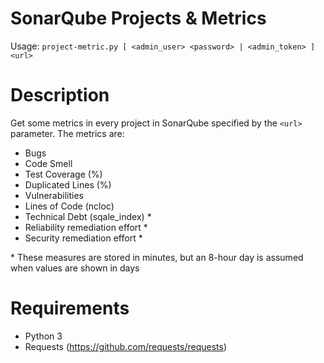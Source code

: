 # SonarQube Projects & Metrics 
Usage: `project-metric.py [ <admin_user> <password> | <admin_token> ] <url>`

# Description
Get some metrics in every project in SonarQube specified by the `<url>` parameter. The metrics are:
- Bugs
- Code Smell
- Test Coverage (%)
- Duplicated Lines (%)
- Vulnerabilities
- Lines of Code (ncloc)
- Technical Debt (sqale_index) *
- Reliability remediation effort *
- Security remediation effort *

\* These measures are stored in minutes, but an 8-hour day is assumed when values are shown in days

# Requirements
- Python 3
- Requests (https://github.com/requests/requests)
